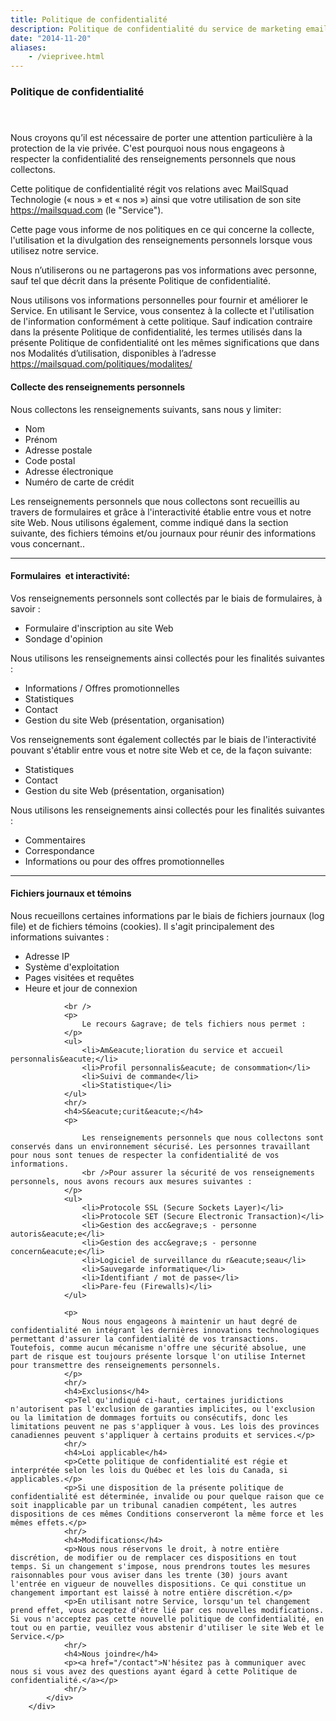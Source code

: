 ```yaml
---
title: Politique de confidentialité
description: Politique de confidentialité du service de marketing email MailSquad
date: "2014-11-20"
aliases: 
    - /vieprivee.html
---
```


<section class="content-26 bg-clouds">
    <div class="container">
        <div class="row">
            <div class="col-sm-8 col-sm-offset-2">
                <h3>Politique de confidentialité</h3>
            </div>
        </div>
</section>
<section>
    <div class="container">
        <div class="row" style="padding-top: 25px">
            <div class="col-sm-10 col-sm-offset-1">
                <p>Nous croyons qu’il est nécessaire de porter une attention particulière à la protection de la vie privée. C'est pourquoi nous nous engageons à respecter la confidentialité des renseignements personnels que nous collectons.</p>
                <p>Cette politique de confidentialité régit vos relations avec MailSquad Technologie (« nous » et « nos ») ainsi que votre utilisation de son site <a href="https://mailsquad.com">https://mailsquad.com</a> (le "Service").</p>
                <p>Cette page vous informe de nos politiques en ce qui concerne la collecte, l'utilisation et la divulgation des renseignements personnels lorsque vous utilisez notre service.</p>
                <p>Nous n’utiliserons ou ne partagerons pas vos informations avec personne, sauf tel que décrit dans la présente Politique de confidentialité.</p>
                <p>Nous utilisons vos informations personnelles pour fournir et améliorer le Service. En utilisant le Service, vous consentez à la collecte et l'utilisation de l'information conformément à cette politique. Sauf indication contraire dans la présente Politique de confidentialité, les termes utilisés dans la présente Politique de confidentialité ont les mêmes significations que dans nos Modalités d’utilisation, disponibles à l’adresse <a href="/politiques/modalites/">https://mailsquad.com/politiques/modalites/</a>
                </p>
                <h4>Collecte des renseignements personnels</h4>
                <p>Nous collectons les renseignements suivants, sans nous y limiter:</p>
                <ul>
                    <li>Nom</li>
                    <li>Pr&eacute;nom</li>
                    <li>Adresse postale</li>
                    <li>Code postal</li>
                    <li>Adresse &eacute;lectronique</li>
                    <li>Num&eacute;ro de carte de cr&eacute;dit</li>
                </ul>
                <p>
                    Les renseignements personnels que nous collectons sont recueillis au travers de formulaires et grâce à l'interactivité établie entre vous et notre site Web. Nous utilisons également, comme indiqué dans la section suivante, des fichiers témoins et/ou journaux pour réunir des informations vous concernant..
                </p>
                <hr/>
                <h4>Formulaires&nbsp; et interactivit&eacute;:</h4>
                <p>
                    Vos renseignements personnels sont collectés par le biais de formulaires, à savoir :
                </p>
                <ul>
                    <li>Formulaire d'inscription au site Web</li>
                    <li>Sondage d'opinion</li>
                </ul>
                <p>
                    Nous utilisons les renseignements ainsi collect&eacute;s pour les finalit&eacute;s suivantes :
                </p>
                <ul>
                    <li>Informations / Offres promotionnelles</li>
                    <li>Statistiques</li>
                    <li>Contact</li>
                    <li>Gestion du site Web (pr&eacute;sentation, organisation)
                    </li>
                </ul>
                <p>
                    Vos renseignements sont &eacute;galement collect&eacute;s par le biais de l'interactivit&eacute; pouvant s'&eacute;tablir entre vous et notre site Web et ce, de la fa&ccedil;on suivante:
                </p>
                <ul>
                    <li>Statistiques</li>
                    <li>Contact</li>
                    <li>Gestion du site Web (pr&eacute;sentation, organisation)</li>
                </ul>
                <p>
                    Nous utilisons les renseignements ainsi collect&eacute;s pour les finalit&eacute;s suivantes :
                    <br />
                </p>
                <ul>
                    <li>Commentaires
                    </li>
                    <li>Correspondance</li>
                    <li>Informations ou pour des offres promotionnelles</li>
                </ul>
                <hr/>
                <h4>Fichiers journaux et t&eacute;moins</h4>
                <p>
                    Nous recueillons certaines informations par le biais de fichiers journaux (log file) et de fichiers témoins (cookies). Il s'agit principalement des informations suivantes :
                </p>
                <ul>
                    <li>Adresse IP</li>
                    <li>Syst&egrave;me d'exploitation</li>
                    <li>Pages visit&eacute;es et requ&ecirc;tes</li>
                    <li>Heure et jour de connexion</li>
                </ul>

                <br />
                <p>
                    Le recours &agrave; de tels fichiers nous permet :
                </p>
                <ul>
                    <li>Am&eacute;lioration du service et accueil personnalis&eacute;</li>
                    <li>Profil personnalis&eacute; de consommation</li>
                    <li>Suivi de commande</li>
                    <li>Statistique</li>
                </ul>
                <hr/>
                <h4>S&eacute;curit&eacute;</h4>
                <p>

                    Les renseignements personnels que nous collectons sont conservés dans un environnement sécurisé. Les personnes travaillant pour nous sont tenues de respecter la confidentialité de vos informations.
                    <br />Pour assurer la sécurité de vos renseignements personnels, nous avons recours aux mesures suivantes :
                </p>
                <ul>
                    <li>Protocole SSL (Secure Sockets Layer)</li>
                    <li>Protocole SET (Secure Electronic Transaction)</li>
                    <li>Gestion des acc&egrave;s - personne autoris&eacute;e</li>
                    <li>Gestion des acc&egrave;s - personne concern&eacute;e</li>
                    <li>Logiciel de surveillance du r&eacute;seau</li>
                    <li>Sauvegarde informatique</li>
                    <li>Identifiant / mot de passe</li>
                    <li>Pare-feu (Firewalls)</li>
                </ul>

                <p>
                    Nous nous engageons à maintenir un haut degré de confidentialité en intégrant les dernières innovations technologiques permettant d'assurer la confidentialité de vos transactions. Toutefois, comme aucun mécanisme n'offre une sécurité absolue, une part de risque est toujours présente lorsque l'on utilise Internet pour transmettre des renseignements personnels.
                </p>
                <hr/>
                <h4>Exclusions</h4>
                <p>Tel qu'indiqué ci-haut, certaines juridictions n'autorisent pas l'exclusion de garanties implicites, ou l'exclusion ou la limitation de dommages fortuits ou consécutifs, donc les limitations peuvent ne pas s'appliquer à vous. Les lois des provinces canadiennes peuvent s'appliquer à certains produits et services.</p>
                <hr/>
                <h4>Loi applicable</h4>
                <p>Cette politique de confidentialité est régie et interprétée selon les lois du Québec et les lois du Canada, si applicables.</p>
                <p>Si une disposition de la présente politique de confidentialité est déterminée, invalide ou pour quelque raison que ce soit inapplicable par un tribunal canadien compétent, les autres dispositions de ces mêmes Conditions conserveront la même force et les mêmes effets.</p>
                <hr/>
                <h4>Modifications</h4>
                <p>Nous nous réservons le droit, à notre entière discrétion, de modifier ou de remplacer ces dispositions en tout temps. Si un changement s'impose, nous prendrons toutes les mesures raisonnables pour vous aviser dans les trente (30) jours avant l'entrée en vigueur de nouvelles dispositions. Ce qui constitue un changement important est laissé à notre entière discrétion.</p>
                <p>En utilisant notre Service, lorsqu'un tel changement prend effet, vous acceptez d'être lié par ces nouvelles modifications. Si vous n'acceptez pas cette nouvelle politique de confidentialité, en tout ou en partie, veuillez vous abstenir d'utiliser le site Web et le Service.</p>
                <hr/>
                <h4>Nous joindre</h4>
                <p><a href="/contact">N'hésitez pas à communiquer avec nous si vous avez des questions ayant égard à cette Politique de confidentialité.</a></p>
                <hr/>
            </div>
        </div>
</section>